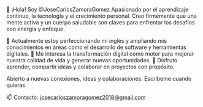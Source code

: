 👋 ¡Hola! Soy @JoseCarlosZamoraGomez
Apasionado por el aprendizaje continuo, la tecnología y el crecimiento personal. Creo firmemente que una mente activa y un cuerpo saludable son claves para enfrentar los desafíos con energía y enfoque.

🔹 Actualmente estoy perfeccionando mi inglés y ampliando mis conocimientos en áreas como el desarrollo de software y herramientas digitales.
🔹 Me interesa la transformación digital como motor para mejorar nuestra calidad de vida y generar nuevas oportunidades.
🔹 Disfruto aprender, compartir ideas y colaborar en proyectos con propósito.

Abierto a nuevas conexiones, ideas y colaboraciones. Escríbeme cuando quieras.

📫 Contacto: josecarloszamoragomez2018@gmail.com
<!---
JoseCarlosZamoraGomez/JoseCarlosZamoraGomez is a ✨ special ✨ repository because its `README.md` (this file) appears on your GitHub profile.
You can click the Preview link to take a look at your changes.
--->
